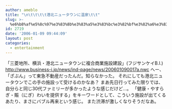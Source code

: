 ```yaml
---
author: ameblo
title: "\n\t\t\t\t港北ニュータウンに温泉\t\t"
slug: >-
  %e6%b8%af%e5%8c%97%e3%83%8b%e3%83%a5%e3%83%bc%e3%82%bf%e3%82%a6%e3%83%b3%e3%81%ab%e6%b8%a9%e6%b3%89
id: 2719
date: '2006-01-09 09:44:09'
layout: post
categories:
  - entertainment
---
```


「三菱地所、横浜・港北ニュータウンに複合商業施設建設」(フジサンケイB.I.) http://www.business-i.jp/news/ind-page/news/200601090017a.nwc へー、「ざぶん」って東急不動産だったんだ。知らなかった。 それにしても港北ニュータウンでこの手の施設って受けるのかなあ？ まあ先日行ってみた限りでは、自分らと同じ30代ファミリーが多かったような感じだけど…。 「健康・やすらぎ・賑（にぎ）わいを提供する」をキーワードとして、こういう施設が出てくるあたり、まさにバブル再来という感じ。 また渋滞が激しくなりそうだなあ。